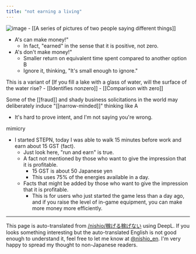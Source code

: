 ```yaml
---
title: "not earning a living"
---
```


![image](https://gyazo.com/fce91ac37efd86bb023f5d08159ebf8a/thumb/1000)
    - [[A series of pictures of two people saying different things]]
- A's can make money!"
    - In fact, "earned" in the sense that it is positive, not zero.
- A's don't make money!"
    - Smaller return on equivalent time spent compared to another option B
    - Ignore it, thinking, "It's small enough to ignore."

This is a variant of [If you fill a lake with a glass of water, will the surface of the water rise?
    - [[Identifies nonzero]]
    - [[Comparison with zero]]

Some of the [[fraud]] and shady business solicitations in the world may deliberately induce "[[narrow-minded]]" thinking like A
- It's hard to prove intent, and I'm not saying you're wrong.

mimicry
- I started STEPN, today I was able to walk 15 minutes before work and earn about 15 GST (fact).
    - Just look here, "run and earn" is true.
    - A fact not mentioned by those who want to give the impression that it is profitable.
        - 15 GST is about 50 Japanese yen
        - This uses 75% of the energies available in a day.
    - Facts that might be added by those who want to give the impression that it is profitable.
        - This is for users who just started the game less than a day ago, and if you raise the level of in-game equipment, you can make more money more efficiently.


---
This page is auto-translated from [/nishio/稼げる稼げない](https://scrapbox.io/nishio/稼げる稼げない) using DeepL. If you looks something interesting but the auto-translated English is not good enough to understand it, feel free to let me know at [@nishio_en](https://twitter.com/nishio_en). I'm very happy to spread my thought to non-Japanese readers.